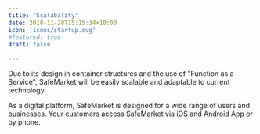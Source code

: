 ```yaml
---
title: 'Scalability'
date: 2018-11-28T15:15:34+10:00
icon: 'icons/startup.svg'
#featured: true
draft: false

---
```


Due to its design in container structures and the use of "Function as a Service", SafeMarket will be easily scalable and adaptable to current technology.

As a digital platform, SafeMarket is designed for a wide range of users and businesses. Your customers access SafeMarket via iOS and Android App or by phone.
